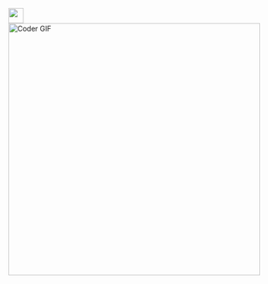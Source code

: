 <img src="https://giphy.com/gifs/Pluralsight-computer-technology-coding-L1R1tvI9svkIWwpVYr" width="30"><br>
<img src="https://giphy.com/gifs/Pluralsight-computer-technology-coding-L1R1tvI9svkIWwpVYr" alt="Coder GIF" width="500">
<!--
**manasasamaga/manasasamaga** is a ✨ _special_ ✨ repository because its `README.md` (this file) appears on your GitHub profile.

Here are some ideas to get you started:

- 🔭 I’m currently working on ...
- 🌱 I’m currently learning full stack development, system design, data structures and algorithms, artificial intelligence, quantum computing and blockchain
- 👯 I’m looking to collaborate on ...
- 🤔 I’m looking for help with ...
- 💬 Ask me about ...
- 📫 How to reach me: manasasb17@gmail.com
- 😄 Pronouns: ...
- ⚡ Fun fact: ...

-->
